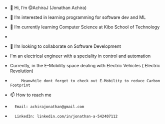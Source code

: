 - 👋 Hi, I’m @AchiraJ (Jonathan Achira)
- 👀 I’m interested in learning programming for software dev and ML
- 🌱 I’m currently learning Computer Science at Kibo School of Technology
- 
- 💞️ I’m looking to collaborate on Software Development

-    I'm an electrical engineer with a speciality in control and automation
-    Currently, in the E-Mobility space dealing with Electric Vehicles ( Electric Revolution)
-          Meanwhile dont forget to check out E-Mobility to reduce Carbon Footprint
- 📫 How to reach me 
-       Email: achirajonathan@gmail.com
-       LinkedIn: linkedin.com/in/jonathan-a-542407112

<!---
AchiraJ/AchiraJ is a ✨ special ✨ repository because its `README.md` (this file) appears on your GitHub profile.
You can click the Preview link to take a look at your changes.
--->
